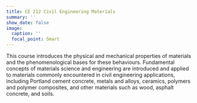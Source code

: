 ```yaml
---
title: CE 212 Civil Engineering Materials
summary: ''
show_date: false
image:
  caption: ''
  focal_point: Smart
---
```

This course introduces the physical and mechanical properties of materials and the phenomenological bases for these behaviours. Fundamental concepts of materials science and engineering are introduced and applied to materials commonly encountered in civil engineering applications, including Portland cement concrete, metals and alloys, ceramics, polymers and polymer composites, and other materials such as wood, asphalt concrete, and soils.
